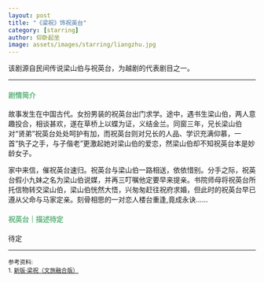 ```yaml
---
layout: post
title: "《梁祝》饰祝英台"
category: [starring]
author: 仰卧起坐
image: assets/images/starring/liangzhu.jpg
---
```


该剧源自民间传说梁山伯与祝英台，为越剧的代表剧目之一。

---

#### <font color="#5FB37C">剧情简介</font>
故事发生在中国古代。女扮男装的祝英台出门求学。途中，遇书生梁山伯，两人意趣投合，相谈甚欢，遂在草桥上以蝶为证，义结金兰。同窗三年，兄长梁山伯对“贤弟”祝英台处处呵护有加，而祝英台则对兄长的人品、学识充满仰慕，一首“执子之手，与子偕老”更激起她对梁山伯的爱恋，然梁山伯却不知祝英台本是妙龄女子。

家中来信，催祝英台速归。祝英台与梁山伯一路相送，依依惜别。分手之际，祝英台假小九妹之名为梁山伯说媒，并再三叮嘱他定要早来提亲。书院师母将祝英台所托信物转交梁山伯，梁山伯恍然大悟，兴匆匆赶往祝府求婚，但此时的祝英台早已遵从父命与马家定亲。刻骨相思的一对恋人楼台重逢,竟成永诀……


#### <font color="#5FB37C">祝英台｜描述待定</font>
待定


---
<p>
<small>
参考资料: <br />
1. <a href="https://www.douban.com/location/drama/36575349/">新版·梁祝（文旅融合版）</a> <br />
</small>
</p>

